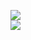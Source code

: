 [![](https://img.shields.io/badge/Made%20With-Github%20Spray-lightgrey.svg?style=for-the-badge&logo=github)](https://github.com/Annihil/github-spray#14526)  
[![](https://i.imgur.com/2DrTn0Z.gif)](https://github.com/Annihil/github-spray)